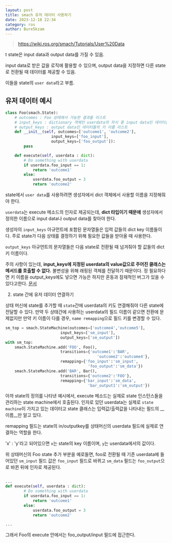 ```yaml
---
layout: post
title: smach 유저 데이터 사용하기
date: 2023-12-18 22:34
category: ros
author: Bure5kzam
---
```


> https://wiki.ros.org/smach/Tutorials/User%20Data

t
state은 input data과 output data를 가질 수 있음.

input data로 받은 값을 로직에 활용할 수 있으며, output data을 지정하면 다른 state로 전환될 때 데이터를 제공할 수 있음.

이들을 state의 `user data`라고 부름.


## 유저 데이터 예시

```python
class Foo(smach.State):
    # outcomes : Foo 상태에서 가능한 결과들 리스트
    # input_keys : dictionary 객체인 userdata의 자식 중 input data인 데이터들의 키 이름 리스트
    # output_keys : output data인 데이터들의 키 이름 리스트
    def __init__(self, outcomes=['outcome1', 'outcome2'],
                    input_keys=['foo_input'],
                    output_keys=['foo_output']):
        pass

    def execute(self, userdata : dict):
        # Do something with userdata
        if userdata.foo_input == 1:
            return 'outcome1'
        else:
            userdata.foo_output = 3
            return 'outcome2'
```

state에서 `user data`를 사용하려면 생성자에서 dict 객체에서 사용할 이름을 지정해줘야 한다.

`userdata`는 execute 메소드의 인자로 제공되는데, **dict 타입이기 때문에** 생성자에서 정의한 이름으로 input data나 output data를 찾아야 한다.


생성자의 `input_keys` 아규먼트에 포함된 문자열들은 입력 값들의 dict key 이름들이다. 주로 state가 다음 상태를 결정하기 위해 필요한 값들을 받아올 때 사용한다.

`output_keys` 아규먼트의 문자열들은 다음 state로 전환될 때 넘겨줘야 할 값들의 dict 키 이름이다.

주의 사항이 있는데, __input_keys에 지정된 userdata의 value값으로 주어진 클래스는 메서드를 호출할 수 없다.__ 불변성을 위해 래핑된 객체를 전달하기 때문이다. 정 필요하다면 키 이름을 output_keys에도 넣으면 가능은 하지만 혼동과 잠재적인 버그가 있을 수 있다고한다. [문서](https://wiki.ros.org/smach/Tutorials/User%20Data)

2. state 간에 유저 데이터 연결하기

상태 머신에 state를 추가할 때 `state`간에 userdata의 키도 연결해줘야 다른 state에 전달할 수 있다. 만약 두 상태간에 사용하는 userdata의 필드 이름이 같으면 전환에 문제없지만 만약 키 이름이 다를 경우, `name remapping`으로 필드 키를 변경할 수 있다.

<!-- 예를들어 Foo state가 foo_output을 생성하고 BAR state가 bar_input을 생성하면 이 두개의 userdata 포트를  -->


```python
sm_top = smach.StateMachine(outcomes=['outcome4','outcome5'],
                        input_keys=['sm_input'],
                        output_keys=['sm_output'])
with sm_top:
    smach.StateMachine.add('FOO', Foo(),
                        transitions={'outcome1':'BAR',
                                        'outcome2':'outcome4'},
                        remapping={'foo_input':'sm_input',
                                    'foo_output':'sm_data'})
    smach.StateMachine.add('BAR', Bar(),
                        transitions={'outcome2':'FOO'},
                        remapping={'bar_input':'sm_data',
                                    'bar_output1':'sm_output'})
```

아까 state의 정의를 나타낸 예시에서, execute 메소드는 실제로 state 인스턴스들을 관리하는 state machine에서 호출된다. 인자로 있던 userdata는 실제로 `state machine`이 가지고 있는 데이터고 state 클래스는 입력값/출력값을 나타내는 필드의 __이름__만 알고 있다.

remapping 필드는 state의 in/outputkey를 상태머신의 userdata 필드에 실제로 연결하는 역할을 한다.

'x' : 'y'라고 되어있으면 `x`는 state의 key 이름이며, `y`는 userdata에서의 값이다.

위 상태머신의 Foo state 추가 부분을 예로들면, foo로 전환될 때 기존 userdata에 들어있던 `sm_input` 필드 값은 `foo_input` 필드로 바뀌고 `sm_data` 필드는 `foo_output`으로 바뀐 뒤에 인자로 제공된다.

```python

...
def execute(self, userdata : dict):
        # Do something with userdata
        if userdata.foo_input == 1:
            return 'outcome1'
        else:
            userdata.foo_output = 3
            return 'outcome2'

...

```

그래서 Foo의 execute 안에서는 foo_output/input 필드에 접근한다.

